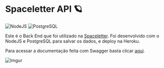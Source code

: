 # Spaceletter API 🪐

![NodeJS](https://img.shields.io/badge/Node.js-43853D?style=for-the-badge&logo=node.js&logoColor=white) ![PostgreSQL](https://img.shields.io/badge/PostgreSQL-316192?style=for-the-badge&logo=postgresql&logoColor=white)

Este é o Back End que foi utilizado na [Spaceletter](https://github.com/IsaacJBS/spaceletter). Foi desenvolvido com o NodeJS e PostgreSQL para salvar os dados, e deploy na Heroku.

Para acessar a documentação feita com Swagger basta clicar [aqui](https://spaceletter.herokuapp.com/docs/).

![Imgur](https://i.imgur.com/ypwk7Hj.jpg)